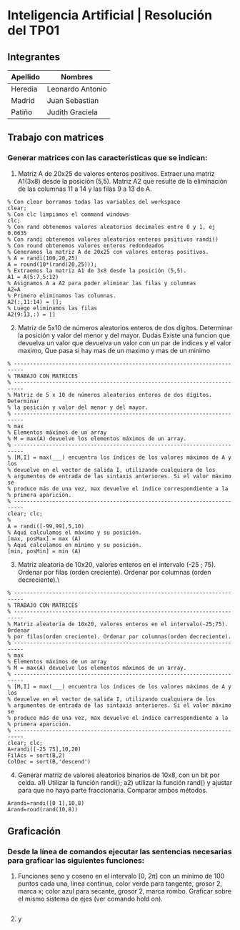 # Inteligencia Artificial | Resolución del TP01
## Integrantes

| Apellido | Nombres |
| ----------- | ----------- |
| Heredia | Leonardo Antonio |
| Madrid | Juan Sebastian |
| Patiño | Judith Graciela |

## Trabajo con matrices
### Generar matrices con las características que se indican:

1. Matriz A de 20x25 de valores enteros positivos. Extraer una matriz A1(3x8) desde la posición (5,5). Matriz A2 que resulte de la eliminación de las columnas 11 a 14 y las filas 9 a 13 de A.
```
% Con clear borramos todas las variables del workspace
clear;
% Con clc limpiamos el command windows
clc;
% Con rand obtenemos valores aleatorios decimales entre 0 y 1, ej 0.0635
% Con randi obtenemos valores aleatorios enteros positivos randi()
% Con round obtenemos valores enteros redondeados
% Generamos la matriz A de 20x25 con valores enteros positivos.
% A = randi(100,20,25)
A = round(10*(rand(20,25)));
% Extraemos la matriz A1 de 3x8 desde la posición (5,5).
A1 = A(5:7,5:12)
% Asignamos A a A2 para poder eliminar las filas y columnas
A2=A
% Primero eliminamos las columnas.
A2(:,11:14) = [];
% Luego eliminamos las filas
A2(9:13,:) = []
```

2. Matriz de 5x10 de números aleatorios enteros de dos dígitos. Determinar la posición y valor del menor y del mayor.
Dudas
Existe una funcion que devuelva un valor que devuelva un valor con un par de indices y el valor maximo,
Que pasa si hay mas de un maximo y mas de un minimo
```
% -------------------------------------------------------------------------
% TRABAJO CON MATRICES
% -------------------------------------------------------------------------
% Matriz de 5 x 10 de números aleatorios enteros de dos dígitos. Determinar
% la posición y valor del menor y del mayor.
% -------------------------------------------------------------------------
% max
% Elementos máximos de un array
% M = max(A) devuelve los elementos máximos de un array.
% -------------------------------------------------------------------------
% [M,I] = max(___) encuentra los índices de los valores máximos de A y los
% devuelve en el vector de salida I, utilizando cualquiera de los
% argumentos de entrada de las sintaxis anteriores. Si el valor máximo se
% produce más de una vez, max devuelve el índice correspondiente a la
% primera aparición.
% -------------------------------------------------------------------------
clear; clc;
%
A = randi([-99,99],5,10)
% Aquí calculamos el máximo y su posición.
[max, posMax] = max (A)
% Aquí calculamos en mínimo y su posición.
[min, posMin] = min (A)
```
3. Matriz aleatoria de 10x20, valores enteros en el intervalo (-25 ; 75). Ordenar por filas (orden creciente). Ordenar por columnas (orden decreciente).\
```
% -------------------------------------------------------------------------
% TRABAJO CON MATRICES
% -------------------------------------------------------------------------
% Matriz aleatoria de 10x20, valores enteros en el intervalo(-25;75). Ordenar
% por filas(orden creciente). Ordenar por columnas(orden decreciente).
% -------------------------------------------------------------------------
% max
% Elementos máximos de un array
% M = max(A) devuelve los elementos máximos de un array.
% -------------------------------------------------------------------------
% [M,I] = max(___) encuentra los índices de los valores máximos de A y los
% devuelve en el vector de salida I, utilizando cualquiera de los
% argumentos de entrada de las sintaxis anteriores. Si el valor máximo se
% produce más de una vez, max devuelve el índice correspondiente a la
% primera aparición.
% -------------------------------------------------------------------------
clear; clc;
A=randi([-25 75],10,20)
FilAcs = sort(B,2)
ColDec = sort(B,'descend')
```
4. Generar matriz de valores aleatorios binarios de 10x8, con un bit por celda.
a1) Utilizar la función randi(); a2) utilizar la función rand() y ajustar para que no haya parte
fraccionaria. Comparar ambos métodos.
```
Arandi=randi([0 1],10,8)
Arand=roud(rand(10,8))
```
## Graficación
### Desde la línea de comandos ejecutar las sentencias necesarias para graficar las siguientes funciones:

1. Funciones seno y coseno en el intervalo [0, 2π] con un mínimo de 100 puntos cada una, línea continua, color verde para tangente, grosor 2, marca x; color azul para secante, grosor 2, marca rombo. Graficar sobre el mismo sistema de ejes (ver comando hold on).
```
```
2. y
```
```
